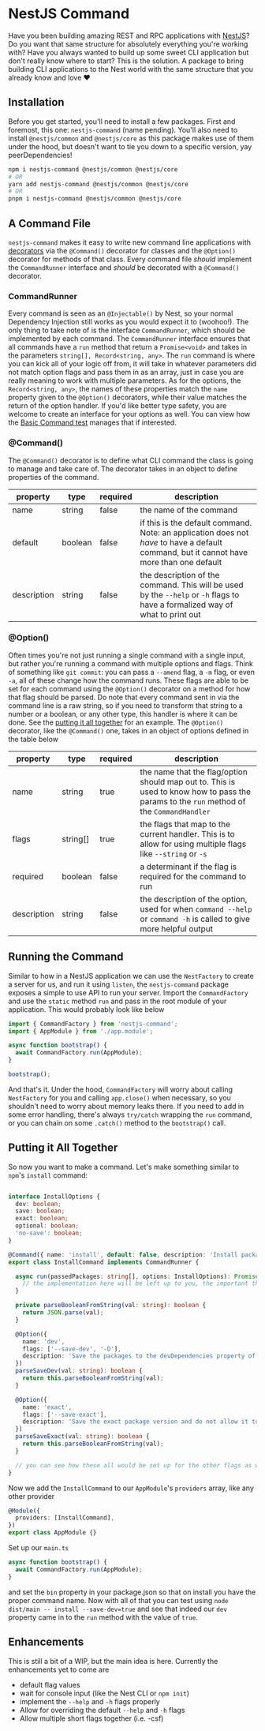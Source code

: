 # NestJS Command

Have you been building amazing REST and RPC applications with [NestJS](https://docs.nestjs.com/)? Do you want that same structure for absolutely everything you're working with? Have you always wanted to build up some sweet CLI application but don't really know where to start? This is the solution. A package to bring building CLI applications to the Nest world with the same structure that you already know and love :heart:

## Installation

Before you get started, you'll need to install a few packages. First and foremost, this one: `nestjs-command` (name pending). You'll also need to install `@nestjs/common` and `@nestjs/core` as this package makes use of them under the hood, but doesn't want to tie you down to a specific version, yay peerDependencies!

```sh
npm i nestjs-command @nestjs/common @nestjs/core
# OR
yarn add nestjs-command @nestjs/common @nestjs/core
# OR
pnpm i nestjs-command @nestjs/common @nestjs/core
```

## A Command File

`nestjs-command` makes it easy to write new command line applications with [decorators](https://www.typescriptlang.org/docs/handbook/decorators.html) via the `@Command()` decorator for classes and the `@Option()` decorator for methods of that class. Every command file _should_ implement the `CommandRunner` interface and _should_ be decorated with a `@Command()` decorator.

### CommandRunner

Every command is seen as an `@Injectable()` by Nest, so your normal Dependency Injection still works as you would expect it to (woohoo!). The only thing to take note of is the interface `CommandRunner`, which should be implemented by each command. The `CommandRunner` interface ensures that all commands have a `run` method that return a `Promise<void>` and takes in the parameters `string[], Record<string, any>`. The `run` command is where you can kick all of your logic off from, it will take in whatever parameters did not match option flags and pass them in as an array, just in case you are really meaning to work with multiple parameters. As for the options, the `Record<string, any>`, the names of these properties match the `name` property given to the `@Option()` decorators, while their value matches the return of the option handler. If you'd like better type safety, you are welcome to create an interface for your options as well. You can view how the [Basic Command test](test/basic.command.ts) manages that if interested.

### @Command()

The `@Command()` decorator is to define what CLI command the class is going to manage and take care of. The decorator takes in an object to define properties of the command. 

| property | type | required | description | 
| - | - | - | - |
| name | string | false | the name of the command |
| default | boolean | false | if this is the default command. Note: an application does not _have_ to have a default command, but it cannot have more than one default |
| description | string | false | the description of the command. This will be used by the `--help` or `-h` flags to have a formalized way of what to print out |

### @Option()

Often times you're not just running a single command with a single input, but rather you're running a command with multiple options and flags. Think of something like `git commit`: you can pass a `--amend` flag, a `-m` flag, or even `-a`, all of these change how the command runs. These flags are able to be set for each command using the `@Option()` decorator on a method for how that flag should be parsed. Do note that every command sent in via the command line is a raw string, so if you need to transform that string to a number or a boolean, or any other type, this handler is where it can be done. See the [putting it all together](#putting-it-all-together) for an example. The `@Option()` decorator, like the `@Command()` one, takes in an object of options defined in the table below

| property | type | required | description |
| - | - | - | - |
| name | string | true | the name that the flag/option should map out to. This is used to know how to pass the params to the `run` method of the `CommandHandler` |
| flags | string[] | true | the flags that map to the current handler. This is to allow for using multiple flags like `--string` or `-s` |
| required | boolean | false | a determinant if the flag is required for the command to run |
| description | string | false | the description of the option, used for when `command --help` or `command -h` is called to give more helpful output |

## Running the Command

Similar to how in a NestJS application we can use the `NestFactory` to create a server for us, and run it using `listen`, the `nestjs-command` package exposes a simple to use API to run your server. Import the `CommandFactory` and use the `static` method `run` and pass in the root module of your application. This would probably look like below

```ts
import { CommandFactory } from 'nestjs-command';
import { AppModule } from './app.module';

async function bootstrap() {
  await CommandFactory.run(AppModule);
}

bootstrap();
```

And that's it. Under the hood, `CommandFactory` will worry about calling `NestFactory` for you and calling `app.close()` when necessary, so you shouldn't need to worry about memory leaks there. If you need to add in some error handling, there's always `try/catch` wrapping the `run` command, or you can chain on some `.catch()` method to the `bootstrap()` call.

## Putting it All Together

So now you want to make a command. Let's make something similar to `npm`'s `install` command:

```ts

interface InstallOptions {
  dev: boolean;
  save: boolean;
  exact: boolean;
  optional: boolean;
  'no-save': boolean;
}

@Command({ name: 'install', default: false, description: 'Install packages via the npm registry' })
export class InstallCommand implements CommandRunner {

  async run(passedPackages: string[], options: InstallOptions): Promise<void> {
    // the implementation here will be left up to you, the important thing is to see how all of the decorators work together
  }

  private parseBooleanFromString(val: string): boolean {
    return JSON.parse(val);
  }

  @Option({
    name: 'dev',
    flags: ['--save-dev', '-D'],
    description: 'Save the packages to the devDependencies property of the package.json'
  })
  parseSaveDev(val: string): boolean {
    return this.parseBooleanFromString(val);
  }

  @Option({
    name: 'exact',
    flags: ['--save-exact'],
    description: 'Save the exact package version and do not allow it to change (i.e. do not add ^ or ~ to the package.json)'
  })
  parseSaveExact(val: string): boolean {
    return this.parseBooleanFromString(val);
  }

  // you can see how these all would be set up for the other flags as well
}
```

Now we add the `InstallCommand` to our `AppModule`'s `providers` array, like any other provider

```ts
@Module({
  providers: [InstallCommand],
})
export class AppModule {}
```

Set up our `main.ts`

```ts
async function bootstrap() {
  await CommandFactory.run(AppModule);
}
```

and set the `bin` property in your package.json so that on install you have the proper command name. Now with all of that you can test using `node dist/main -- install --save-dev=true` and see that indeed our `dev` property came in to the `run` method with the value of `true`.

## Enhancements

This is still a bit of a WIP, but the main idea is here. Currently the enhancements yet to come are

* default flag values
* wait for console input (like the Nest CLI or `npm init`)
* implement the `--help` and `-h` flags properly
* Allow for overriding the default `--help` and `-h` flags
* Allow multiple short flags together (i.e. -csf)